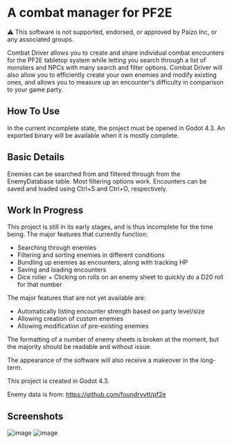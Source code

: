 # A combat manager for PF2E

⚠ This software is not supported, endorsed, or approved by Paizo Inc, or any associated groups.

Combat Driver allows you to create and share individual combat encounters for the PF2E tabletop system while letting you search through a list of monsters and NPCs with many search and filter options.
Combat Driver will also allow you to efficiently create your own enemies and modify existing ones, and allows you to measure up an encounter's difficulty in comparison to your game party.

## How To Use
In the current incomplete state, the project must be opened in Godot 4.3. An exported binary will be available when it is mostly complete.

## Basic Details
Enemies can be searched from and filtered through from the EnemyDatabase table. Most filtering options work. Encounters can be saved and loaded using Ctrl+S and Ctrl+O, respectively.


## Work In Progress

This project is still in its early stages, and is thus incomplete for the time being. The major features that currently function:
* Searching through enemies
* Filtering and sorting enemies in different conditions
* Bundling up enemies as encounters, along with tracking HP
* Saving and loading encounters
* Dice roller + Clicking on rolls on an enemy sheet to quickly do a D20 roll for that number

The major features that are not yet available are:
* Automatically listing encounter strength based on party level/size
* Allowing creation of custom enemies
* Allowing modification of pre-existing enemies

The formatting of a number of enemy sheets is broken at the moment, but the majority should be readable and without issue.

The appearance of the software will also receive a makeover in the long-term.

This project is created in Godot 4.3.

Enemy data is from: https://github.com/foundryvtt/pf2e

## Screenshots
![image](https://github.com/user-attachments/assets/bdebaf4b-d99e-4323-b8bb-fc46a65628c1)
![image](https://github.com/user-attachments/assets/3b3a801c-80a0-4cc4-bf32-ecc8271d09b9)

